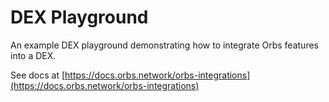 # DEX Playground

An example DEX playground demonstrating how to integrate Orbs features into a DEX.

See docs at [https://docs.orbs.network/orbs-integrations](https://docs.orbs.network/orbs-integrations)
